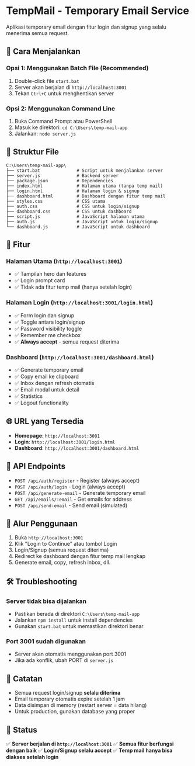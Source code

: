 # TempMail - Temporary Email Service

Aplikasi temporary email dengan fitur login dan signup yang selalu menerima semua request.

## 🚀 Cara Menjalankan

### Opsi 1: Menggunakan Batch File (Recommended)
1. Double-click file `start.bat`
2. Server akan berjalan di `http://localhost:3001`
3. Tekan `Ctrl+C` untuk menghentikan server

### Opsi 2: Menggunakan Command Line
1. Buka Command Prompt atau PowerShell
2. Masuk ke direktori: `cd C:\Users\temp-mail-app`
3. Jalankan: `node server.js`

## 📁 Struktur File

```
C:\Users\temp-mail-app\
├── start.bat              # Script untuk menjalankan server
├── server.js              # Backend server
├── package.json           # Dependencies
├── index.html             # Halaman utama (tanpa temp mail)
├── login.html             # Halaman login & signup
├── dashboard.html         # Dashboard dengan fitur temp mail
├── styles.css             # CSS utama
├── auth.css               # CSS untuk login/signup
├── dashboard.css          # CSS untuk dashboard
├── script.js              # JavaScript halaman utama
├── auth.js                # JavaScript untuk login/signup
└── dashboard.js           # JavaScript untuk dashboard
```

## 🔐 Fitur

### Halaman Utama (`http://localhost:3001`)
- ✅ Tampilan hero dan features
- ✅ Login prompt card
- ✅ Tidak ada fitur temp mail (hanya setelah login)

### Halaman Login (`http://localhost:3001/login.html`)
- ✅ Form login dan signup
- ✅ Toggle antara login/signup
- ✅ Password visibility toggle
- ✅ Remember me checkbox
- ✅ **Always accept** - semua request diterima

### Dashboard (`http://localhost:3001/dashboard.html`)
- ✅ Generate temporary email
- ✅ Copy email ke clipboard
- ✅ Inbox dengan refresh otomatis
- ✅ Email modal untuk detail
- ✅ Statistics
- ✅ Logout functionality

## 🌐 URL yang Tersedia

- **Homepage**: `http://localhost:3001`
- **Login**: `http://localhost:3001/login.html`
- **Dashboard**: `http://localhost:3001/dashboard.html`

## 🔧 API Endpoints

- `POST /api/auth/register` - Register (always accept)
- `POST /api/auth/login` - Login (always accept)
- `POST /api/generate-email` - Generate temporary email
- `GET /api/emails/:email` - Get emails for address
- `POST /api/send-email` - Send email (simulated)

## 📱 Alur Penggunaan

1. Buka `http://localhost:3001`
2. Klik "Login to Continue" atau tombol Login
3. Login/Signup (semua request diterima)
4. Redirect ke dashboard dengan fitur temp mail lengkap
5. Generate email, copy, refresh inbox, dll.

## 🛠️ Troubleshooting

### Server tidak bisa dijalankan
- Pastikan berada di direktori `C:\Users\temp-mail-app`
- Jalankan `npm install` untuk install dependencies
- Gunakan `start.bat` untuk memastikan direktori benar

### Port 3001 sudah digunakan
- Server akan otomatis menggunakan port 3001
- Jika ada konflik, ubah PORT di `server.js`

## 📝 Catatan

- Semua request login/signup **selalu diterima**
- Email temporary otomatis expire setelah 1 jam
- Data disimpan di memory (restart server = data hilang)
- Untuk production, gunakan database yang proper

## 🎯 Status

✅ **Server berjalan di `http://localhost:3001`**
✅ **Semua fitur berfungsi dengan baik**
✅ **Login/Signup selalu accept**
✅ **Temp mail hanya bisa diakses setelah login**